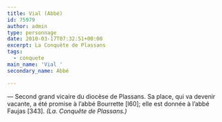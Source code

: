 ```yaml
---
title: Vial (Abbé)
id: 75979
author: admin
type: personnage
date: 2010-03-17T07:32:51+00:00
excerpt: La Conquête de Plassans
tags:
  - conquete
main_name: 'Vial '
secondary_name: Abbé

---
```

— Second grand vicaire du diocèse de Plassans. Sa place, qui va devenir vacante, a été promise à l&rsquo;abbé Bourrette [l60]; elle est donnée à l&rsquo;abbé Faujas [343]. _(La. Conquête de Plassans.)_